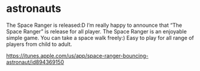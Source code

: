 astronauts
==========

The Space Ranger is released:D
I’m really happy to announce that “The Space Ranger” is release for all player. The Space Ranger is an enjoyable simple game. You can take a space walk freely:) Easy to play for all range of players from child to adult.


https://itunes.apple.com/us/app/space-ranger-bouncing-astronaut/id894369150
